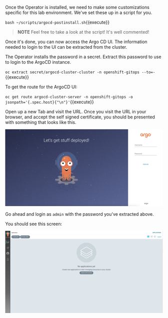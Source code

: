 Once the Operator is installed, we need to make some customizations
specific for this lab environment. We've set these up in a script
for you.

`bash ~/scripts/argocd-postinstall.sh`{{execute}}

> **NOTE** Feel free to take a look at the script! It's well commented!

Once it's done, you can now access the Argo CD UI. The information
needed to login to the UI can be extracted from the cluster.

The Operator installs the password in a secret. Extract this password to use to login to the ArgoCD instance.

`oc extract secret/argocd-cluster-cluster -n openshift-gitops --to=-`{{execute}}

To get the route for the ArgoCD UI:

`oc get route argocd-cluster-server -n openshift-gitops -o jsonpath='{.spec.host}{"\n"}'`{{execute}}

Open up a new Tab and visit the URL. Once you visit the URL in your
browser, and accept the self signed certificate, you should be
presented with something that looks like this.


![ArgoCD Login](../../assets/gitops/argocd-login.png)


Go ahead and login as `admin` with the password you've extracted above.

You should see this screen:

![ArgoCD](../../assets/gitops/argocd.png)
